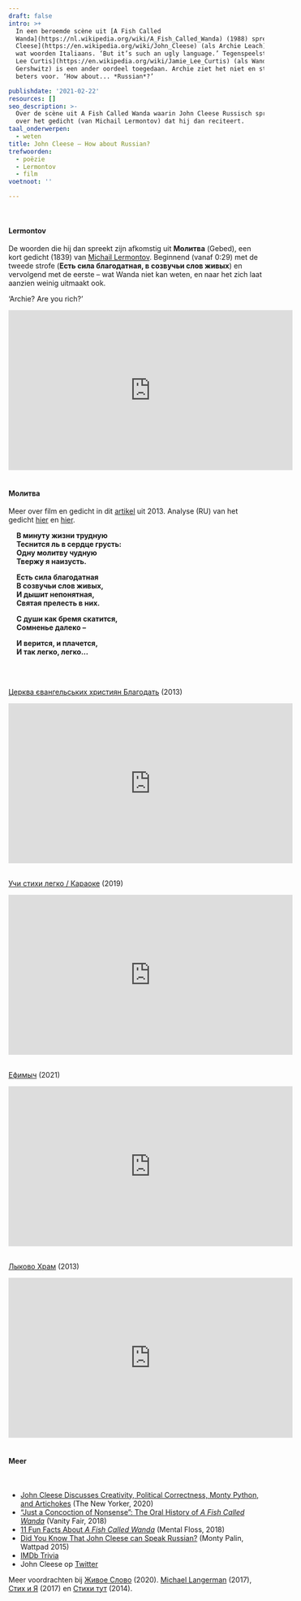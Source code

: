 ```yaml
---
draft: false
intro: >+
  In een beroemde scène uit [A Fish Called
  Wanda](https://nl.wikipedia.org/wiki/A_Fish_Called_Wanda) (1988) spreekt [John
  Cleese](https://en.wikipedia.org/wiki/John_Cleese) (als Archie Leach) eerst
  wat woorden Italiaans. ‘But it’s such an ugly language.’ Tegenspeelster [Jamie
  Lee Curtis](https://en.wikipedia.org/wiki/Jamie_Lee_Curtis) (als Wanda
  Gershwitz) is een ander oordeel toegedaan. Archie ziet het niet en stelt iets
  beters voor. ‘How about... *Russian*?’

publishdate: '2021-02-22'
resources: []
seo_description: >-
  Over de scène uit A Fish Called Wanda waarin John Cleese Russisch spreekt, en
  over het gedicht (van Michail Lermontov) dat hij dan reciteert.
taal_onderwerpen:
  - weten
title: John Cleese – How about Russian?
trefwoorden:
  - poëzie
  - Lermontov
  - film
voetnoot: ''

---
```


 

<br/>

 

#### Lermontov

De woorden die hij dan spreekt zijn afkomstig uit **Молитва** (Gebed), een kort gedicht (1839) van [Michail Lermontov](https://nl.wikipedia.org/wiki/Michail_Lermontov). Beginnend (vanaf 0:29) met de tweede strofe (**Есть сила благодатная, в созвучьи слов живых**) en vervolgend met de eerste – wat Wanda niet kan weten, en naar het zich laat aanzien weinig uitmaakt ook.

‘Archie? Are you rich?’



<iframe width="560" height="315" src="https://www.youtube.com/embed/eSK3BpSfULo" frameborder="0" allow="accelerometer; autoplay; encrypted-media; gyroscope; picture-in-picture" allowfullscreen></iframe>

 
<br/>

<br/>


#### Молитва

Meer over film en gedicht in dit [artikel](https://kuechelchen.wordpress.com/2013/03/21/new-jonah-or-mike-lermontov-in-a-fish-called-wanda/) uit 2013. Analyse (RU) van het gedicht [hier](http://www.stihi-rus.ru/1/Lermontov/70.htm) en [hier](https://rustih.ru/mixail-lermontov-molitva/).


&nbsp; &nbsp; **В минуту жизни трудную**<br/>
&nbsp; &nbsp; **Теснится ль в сердце грусть:**<br/>
&nbsp; &nbsp; **Одну молитву чудную**<br/>
&nbsp; &nbsp; **Твержу я наизусть.**<br/>

&nbsp; &nbsp; **Есть сила благодатная**<br/>
&nbsp; &nbsp; **В созвучьи слов живых,**<br/>
&nbsp; &nbsp; **И дышит непонятная,**<br/>
&nbsp; &nbsp; **Святая прелесть в них.**<br/>

&nbsp; &nbsp; **С души как бремя скатится,**<br/>
&nbsp; &nbsp; **Сомненье далеко –**<br/>

&nbsp; &nbsp; **И верится, и плачется,**<br/>
&nbsp; &nbsp; **И так легко, легко...**<br/>





<br/>

<br/>




[Церква євангельських християн Благодать](https://www.youtube.com/channel/UCUKul2V5gjQlRIaJwYhNmgQ) (2013)

<iframe width="560" height="315" src="https://www.youtube.com/embed/kMHE5VVbWoU" frameborder="0" allow="accelerometer; autoplay; clipboard-write; encrypted-media; gyroscope; picture-in-picture" allowfullscreen></iframe>

<br/>

<br/>


[Учи стихи легко / Караоке](https://www.youtube.com/channel/UCaz3kWTMxRZCS6h9iwje46A)  (2019)

<iframe width="560" height="315" src="https://www.youtube.com/embed/7YGUVXUoJh4" frameborder="0" allow="accelerometer; autoplay; clipboard-write; encrypted-media; gyroscope; picture-in-picture" allowfullscreen></iframe>

<br/>

<br/>

[Ефимыч](https://www.youtube.com/channel/UCBxSJmWHS_Zn3PcO1i1qiCQ) (2021)

<iframe width="560" height="315" src="https://www.youtube.com/embed/USEOVP41wL4" frameborder="0" allow="accelerometer; autoplay; clipboard-write; encrypted-media; gyroscope; picture-in-picture" allowfullscreen></iframe>

<br/>

<br/>

[Лыково Храм](https://www.youtube.com/channel/UCrOPmJ9ubTQeIxh4IhVWmGg)  (2013)

<iframe width="560" height="315" src="https://www.youtube.com/embed/IwePAcVemFY" frameborder="0" allow="accelerometer; autoplay; clipboard-write; encrypted-media; gyroscope; picture-in-picture" allowfullscreen></iframe>

<br/>

<br/>

#### Meer

<br/>



- [John Cleese Discusses Creativity, Political Correctness, Monty Python, and Artichokes](https://www.newyorker.com/culture/the-new-yorker-interview/john-cleese-discusses-creativity-political-correctness-monty-python-and-artichokes) (The New Yorker, 2020)
- [“Just a Concoction of Nonsense”: The Oral History of *A Fish Called Wanda*](https://www.vanityfair.com/hollywood/2018/07/the-oral-history-of-a-fish-called-wanda) (Vanity Fair, 2018)
- [11 Fun Facts About *A Fish Called Wanda*](https://www.mentalfloss.com/article/85294/11-fascinating-facts-about-fish-called-wanda) (Mental Floss, 2018)
- [Did You Know That John Cleese can Speak Russian?](https://www.wattpad.com/story/47835587-did-you-know-that-john-cleese-can-speak-russian) (Monty Palin, Wattpad 2015)
- [IMDb Trivia](https://www.imdb.com/title/tt0095159/trivia)
- John Cleese op [Twitter](https://twitter.com/johncleese/status/1265776282156949504)



Meer voordrachten bij [Живое Слово](https://youtu.be/gzNtGgtSBJI) (2020). [Michael Langerman](https://youtu.be/I10EyJaRj7g) (2017), [Стих и Я](https://youtu.be/oXBuOYozH00) (2017) en [Стихи тут](https://youtu.be/TU6YjsWDscI) (2014).





  